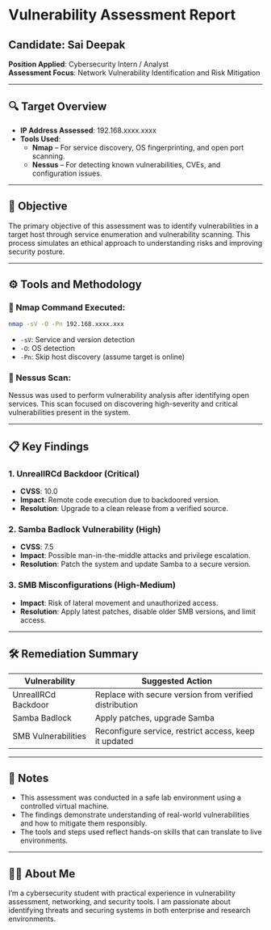 
# Vulnerability Assessment Report

## Candidate: Sai Deepak  
**Position Applied**: Cybersecurity Intern / Analyst  
**Assessment Focus**: Network Vulnerability Identification and Risk Mitigation

---

## 🔍 Target Overview
- **IP Address Assessed**: 192.168.xxxx.xxxx 
- **Tools Used**:  
  - **Nmap** – For service discovery, OS fingerprinting, and open port scanning.  
  - **Nessus** – For detecting known vulnerabilities, CVEs, and configuration issues.

---

## 🎯 Objective
The primary objective of this assessment was to identify vulnerabilities in a target host through service enumeration and vulnerability scanning. This process simulates an ethical approach to understanding risks and improving security posture.

---

## ⚙️ Tools and Methodology

### 🔧 Nmap Command Executed:
```bash
nmap -sV -O -Pn 192.168.xxxx.xxx
```
- `-sV`: Service and version detection  
- `-O`: OS detection  
- `-Pn`: Skip host discovery (assume target is online)

### 🔎 Nessus Scan:
Nessus was used to perform vulnerability analysis after identifying open services. This scan focused on discovering high-severity and critical vulnerabilities present in the system.

---

## 📋 Key Findings

### 1. UnrealIRCd Backdoor (Critical)
- **CVSS**: 10.0
- **Impact**: Remote code execution due to backdoored version.
- **Resolution**: Upgrade to a clean release from a verified source.

### 2. Samba Badlock Vulnerability (High)
- **CVSS**: 7.5
- **Impact**: Possible man-in-the-middle attacks and privilege escalation.
- **Resolution**: Patch the system and update Samba to a secure version.

### 3. SMB Misconfigurations (High-Medium)
- **Impact**: Risk of lateral movement and unauthorized access.
- **Resolution**: Apply latest patches, disable older SMB versions, and limit access.

---

## 🛠️ Remediation Summary

| Vulnerability         | Suggested Action                                           |
|------------------------|------------------------------------------------------------|
| UnrealIRCd Backdoor    | Replace with secure version from verified distribution     |
| Samba Badlock          | Apply patches, upgrade Samba                              |
| SMB Vulnerabilities    | Reconfigure service, restrict access, keep it updated      |

---

## 📌 Notes
- This assessment was conducted in a safe lab environment using a controlled virtual machine.
- The findings demonstrate understanding of real-world vulnerabilities and how to mitigate them responsibly.
- The tools and steps used reflect hands-on skills that can translate to live environments.

---

## 🧑‍💻 About Me
I’m a cybersecurity student with practical experience in vulnerability assessment, networking, and security tools. I am passionate about identifying threats and securing systems in both enterprise and research environments.

